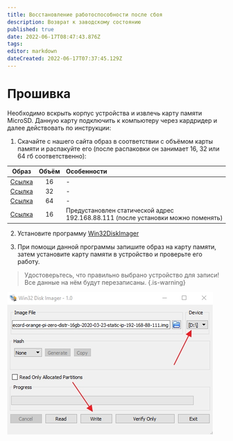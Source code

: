 ```yaml
---
title: Восстановление работоспособности после сбоя 
description: Возврат к заводскому состоянию
published: true
date: 2022-06-17T08:47:43.876Z
tags: 
editor: markdown
dateCreated: 2022-06-17T07:37:45.129Z
---
```


# Прошивка

Необходимо вскрыть корпус устройства и извлечь карту памяти MicroSD. Данную карту подключить к компьютеру через кардридер и далее действовать по инструкции:

1. Скачайте с нашего сайта образ в соответствии с объёмом карты памяти и распакуйте его (после распаковки он занимает 16, 32 или 64 гб соответственно):

Образ |	Объём |	Особенности
| :---: | :---: | :--- |
| [Ссылка](https://sprecord.ru/files/downloads/m-mt/sprecord-orange-pi-zero-distr-16gb-2021-10-26.zip) | 16 | - |
| [Ссылка](https://sprecord.ru/files/downloads/m-mt/sprecord-orange-pi-zero-distr-32gb-2021-10-26.7z)	| 32	| -	|	 
| [Ссылка](https://sprecord.ru/files/downloads/m-mt/sprecord-orange-pi-zero-distr-64gb-2020-09-29.zip)	| 64	| -	|	 
| [Ссылка](https://sprecord.ru/files/downloads/m-mt/sprecord-orange-pi-zero-distr-16gb-2020-03-23-static-ip-192-168-88-111.zip) | 16 | Предустановлен статической адрес 192.168.88.111 (после установки можно поменять) |

2. Установите программу [Win32DiskImager](https://sourceforge.net/projects/win32diskimager/)

3. При помощи данной программы запишите образ на карту памяти, затем установите карту памяти в устройство и проверьте его работу.
> Удостоверьтесь, что правильно выбрано устройство для записи! Все данные на нём будут перезаписаны.
{.is-warning}

![imager.jpg](/m-mt/imager.jpg)
